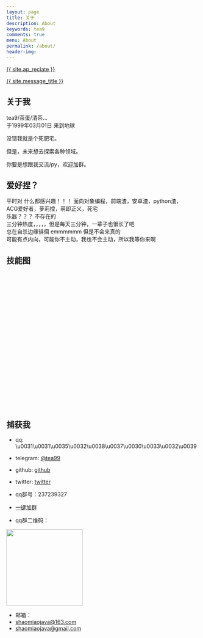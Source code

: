 ```yaml
---
layout: page
title: 关于
description: About
keywords: tea9
comments: true
menu: About
permalink: /about/
header-img: 
---
```

<style type="text/css">
	.skill{
	   width: 300px;
	    height: 300px;
	   margin: 50px auto;

	}
</style>

<!--重新布局aboutme 添加qq base
64 联系方式 赞赏列表-->

<!-- ## 欢迎你来到我的blog  -->

<!-- > 写写代码  
> 学习不同的东西  -->


<!-- ## 我在做什么

我还是个代码界的萌新，在各种编程群混脸熟。  

现在在做*安卓开发*。 -->

<!--我现在正在学习开发*小程序**web安全*你懂的！,还在接触*前端开发*。  -->

<div class="bio">
    <p><a href="{{ site.ap_link }}">{{ site.ap_reciate }}</a></p>
</div>

<div class="bio">
    <p><a href="{{ site.message_link }}">{{ site.message_title }}</a></p>
</div>

## 关于我

tea9/茶蛋/清茶...  
于1999年03月01日 来到地球  

没错我就是个死肥宅。  

但是，未来想去探索各种领域。  

你要是想跟我交流/py，欢迎加群。  

## 爱好捏？

平时对 什么都感兴趣！！！  面向对象编程，前端渣，安卓渣，python渣，  
ACG爱好者，萝莉控，萌即正义，死宅  
乐器？？？<!--古琴会一点吧，给我谱子可以弹--> 不存在的  
三分钟热度，，，，，但是每天三分钟，一辈子也很长了吧  
总在自杀边缘徘徊  emmmmmm 但是不会来真的  
可能有点内向，可能你不主动，我也不会主动，所以我等你来啊  


## 技能图
<!--from https://townwang.com/about-->
 <div class="skill" id="skill">
</div>



## 捕获我
+ qq: \u0031\u0031\u0035\u0032\u0038\u0037\u0030\u0033\u0032\u0039  

+ telegram: [@tea99](https://t.me/tea99)  

+ github: [github](https://github.com/tea9)  

+ twitter: [twitter](https://twitter.com/shaomiaosun)  


+ qq群号：237239327  
+ <a target="_blank" href="https://jq.qq.com/?_wv=1027&k=5W65BfQ">一键加群</a>
+ qq群二维码：  
<img src="/assets/img/qr.png" width="200" height="200"/>

+ 邮箱： 
+ shaomiaojava@163.com  
+ shaomiaojava@gmail.com  

<!-- 赞赏我

我的文章你要是喜欢或者对你有帮助，欢迎赞赏我，可能会有小礼物，我在准备中（比如亲手写的明信片、我做的小东西什么的）。  

<img src="/assets/img/alipay.png" width="200" height="200">
<img src="/assets/img/wechatpay.png" width="200" height="200">-->


<script type="text/javascript">
	//技能图绘制插件
    (function() {
            var Radar = function(cfg) {
            var outContainer = document.querySelector(cfg.el);
            var container = document.createElement("div");
            var cans = document.createElement("canvas");
            container.appendChild(cans);
            outContainer.appendChild(container);

            var ctx = cans.getContext("2d");
            var data = cfg.data;
            var w = cfg.width;
            var h = cfg.height;
            container.style.position = "relative";
            container.style.width = w+"px";
            container.style.height = h+"px";
            cans.width = w;
            cans.height = h;

            var step = data.length;
            var r = w/2;

            //绘制网格背景
            var isBlue = false;

            for(var s = 10; s > 0; s--) {
                ctx.beginPath();
                for(var i=0;i<step;i++) {
                    var rad = 2*Math.PI/step * i;
                    var x = r + Math.sin(rad)*r*(s/10);
                    var y = r + Math.cos(rad)*r*(s/10);
                    ctx.lineTo(x, y);
                }
                ctx.closePath();
                ctx.fillStyle = (isBlue = !isBlue)?'#EEA9A9' : '#f1f9ff';
                ctx.fill();
            }


            //绘制伞骨
            ctx.beginPath();
            for(var i=0;i<step;i++) {
                var rad = 2*Math.PI/step * i;
                var x = r + Math.sin(rad)*r;
                var y = r + Math.cos(rad)*r;
                ctx.moveTo(r,r);
                ctx.lineTo(x, y);

                var text = document.createElement("div");
                text.innerHTML = data[i][0];
                text.style.position = "absolute";

                //添加文本
                if(x > r) {
                    text.style.left = ( x + 10) + 'px';
                } else {
                    text.style.right = (w-x +5) + 'px';
                }

                if(y > r) {
                    text.style.top = y + 'px';
                } else {
                    text.style.bottom = (h - y) + 'px';
                }
                container.appendChild(text);
            }
            ctx.strokeStyle = "#e0e0e0"
            ctx.stroke();

            //绘制折线
            ctx.strokeStyle = "#f00";
            ctx.beginPath();

            for(var i=0;i<step;i++) {
                var rad = 2*Math.PI/step * i;
                var x = r + Math.sin(rad)*r*data[i][1];
                var y = r + Math.cos(rad)*r*data[i][1];
                ctx.lineTo(x,y);
            }
            ctx.closePath();
            ctx.stroke();

            //添加数据点
            ctx.fillStyle = "#ff7676";
            for(var i=0;i<step;i++) {
                var rad = 2*Math.PI/step * i;
                var x = r + Math.sin(rad)*r*data[i][1];
                var y = r + Math.cos(rad)*r*data[i][1];
                ctx.beginPath();
                ctx.arc(x,y,4,0,2*Math.PI);
                ctx.fill();
                ctx.closePath();
            }


        }
        window["Radar"] = Radar;
    })();
	/**
	 * [radar description]
	 * @type {Radar}
	 * 技能图绘制调用方法
	 */
    var radar = new Radar({
	    el: "#skill",
	    width: 300,
	    height: 300,
	    data: [["HTML", 0.5], ["CSS", 0.5], ["JS", 0.5],
	     ["Android", 0.9],["java",0.6],["Kotlin",0.5],["Python",0.3]]
	});
</script>

